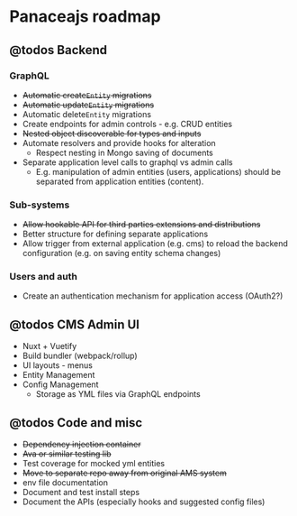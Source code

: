 # Panaceajs roadmap

## @todos Backend

### GraphQL

* ~~Automatic create`Entity` migrations~~
* ~~Automatic update`Entity` migrations~~
* Automatic delete`Entity` migrations
* Create endpoints for admin controls - e.g. CRUD entities
* ~~Nested object discoverable for types and inputs~~
* Automate resolvers and provide hooks for alteration
  * Respect nesting in Mongo saving of documents
* Separate application level calls to graphql vs admin calls
  * E.g. manipulation of admin entities (users, applications) should be separated from application entities (content).

### Sub-systems

* ~~Allow hookable API for third parties extensions and distributions~~
* Better structure for defining separate applications
* Allow trigger from external application (e.g. cms) to reload the backend configuration (e.g. on saving entity schema changes)

### Users and auth

* Create an authentication mechanism for application access (OAuth2?)

## @todos CMS Admin UI

* Nuxt + Vuetify
* Build bundler (webpack/rollup)
* UI layouts - menus
* Entity Management
* Config Management
  * Storage as YML files via GraphQL endpoints

## @todos Code and misc

* ~~Dependency injection container~~
* ~~Ava or similar testing lib~~
* Test coverage for mocked yml entities
* ~~Move to separate repo away from original AMS system~~
* env file documentation
* Document and test install steps
* Document the APIs (especially hooks and suggested config files)
